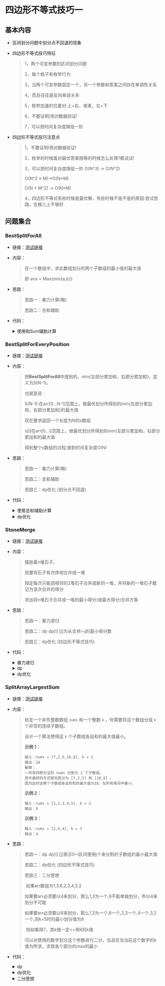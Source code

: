 # 四边形不等式技巧一

## 基本内容

- 区间划分问题中划分点不回退的现象

- 四边形不等式技巧特征

  > 1，两个可变参数的区间划分问题
  >
  > 2，每个格子有枚举行为
  >
  > 3，当两个可变参数固定一个，另一个参数和答案之间存在单调性关系
  >
  > 4，而且往往是反向单调关系
  >
  > 5，枚举加速的位置对:上+右，或者，左+下
  >
  > 6，不要证明!用对数器验证!
  >
  > 7，可以把时间复杂度降低一阶

- 四边形不等式技巧注意点

  > 1，不要证明!用对数器验证!
  >
  > 2，枚举的时候面对最优答案相等的时候怎么处理?都试试!
  >
  > 3，可以把时间复杂度降低一阶
  > O(N^3) -> O(N^2)
  >
  > O(N^2 * M)->O(N*M)
  >
  > O(N * M^2) -> O(N*M)
  >
  > 4，四边形不等式有些时候是最优解，有些时候不是不是的原因:尝试思路，在根儿上不够好

## 问题集合

### BestSplitForAll

- 链接：<a href="https://github.com/xtpyip/blog-alogrithm/blob/main/alogrithm/src/main/java/blog/wstx/class41/Code01_BestSplitForAll.java">测试链接</a>

- 内容：

  > 在一个数组中，求此数组划分的两个子数组的最小值的最大值
  >
  > 即 ans = Max{min{a,b}}
  
- 思路：

  > 思路一：暴力计算(略)
  >
  > 思路二：总和辅助
  
- 代码：

  <details>
  <summary>使用和Sum辅助计算</summary>
  <p> - 最小值的最大值</p>
  <pre><code>public static int bestSplit2(int[] arr) {
  		if (arr == null || arr.length < 2) {
  			return 0;
  		}
  		int N = arr.length;
  		int sumAll = 0;
  		for (int num : arr) {
  			sumAll += num;
  		}
  		int ans = 0;
  		int sumL = 0;
  		// [0...s]  [s+1...N-1]
  		for (int s = 0; s < N - 1; s++) {
  			sumL += arr[s];
  			int sumR = sumAll - sumL;
  			ans = Math.max(ans, Math.min(sumL, sumR));
  		}
  		return ans;
  	}</code>  </pre>
  </details>

### BestSplitForEveryPosition

- 链接：<a href="https://github.com/xtpyip/blog-alogrithm/blob/main/alogrithm/src/main/java/blog/wstx/class41/Code02_BestSplitForEveryPosition.java">测试链接</a>

- 内容：

  > 把**BestSplitForAll**中提到的，min{左部分累加和，右部分累加和}，定义为S(N-1)。
  >
  > 也就是说︰
  >
  > S(N-1)∶在arr[0…N-1]范围上，做最优划分所得到的min{左部分累加和，右部分累加和}的最大值
  >
  > 现在要求返回一个长度为N的s数组
  >
  > s[i]在arr[0…i]范围上，做最优划分所得到的min{左部分累加和，右部分累加和的最大值
  >
  > 得到整个s数组的过程,做到时间复杂度O(N)

- 思路：

  > 思路一：暴力计算(略)
  >
  > 思路二：总和辅助
  >
  > 思路三：dp优化 (划分点不回退)

- 代码：

  <details>
  <summary>使用总和辅助计算</summary>
  <p> - 每个位置的最小值的最大值</p>
  <pre><code>	public static int sum(int[] sum, int L, int R) {
  		return sum[R + 1] - sum[L];
  	}
  	public static int[] bestSplit2(int[] arr) {
  		if (arr == null || arr.length == 0) {
  			return new int[0];
  		}
  		int N = arr.length;
  		int[] ans = new int[N];
  		ans[0] = 0;
  		int[] sum = new int[N + 1];
  		for (int i = 0; i < N; i++) {
  			sum[i + 1] = sum[i] + arr[i];
  		}
  		for (int range = 1; range < N; range++) {
  			for (int s = 0; s < range; s++) {
  				int sumL = sum(sum, 0, s);
  				int sumR = sum(sum, s + 1, range);
  				ans[range] = Math.max(ans[range], Math.min(sumL, sumR));
  			}
  		}
  		return ans;
  	}</code>  </pre>
  </details>

  <details>
  <summary>dp优化</summary>
  <p> - 每个位置的最小值的最大值</p>
  <pre><code>	public static int[] bestSplit3(int[] arr) {
  		if (arr == null || arr.length == 0) {
  			return new int[0];
  		}
  		int N = arr.length;
  		int[] ans = new int[N];
  		ans[0] = 0;
  		// arr =   {5, 3, 1, 3}
  		//          0  1  2  3
  		// sum ={0, 5, 8, 9, 12}
  		//       0  1  2  3   4
  		// 0~2 ->  sum[3] - sum[0]
  		// 1~3 ->  sum[4] - sum[1]
  		int[] sum = new int[N + 1];
  		for (int i = 0; i < N; i++) {
  			sum[i + 1] = sum[i] + arr[i];
  		}
  		// 最优划分
  		// 0~range-1上，最优划分是左部分[0~best]  右部分[best+1~range-1]
  		int best = 0;
  		for (int range = 1; range < N; range++) {
  			while (best + 1 < range) {
  				int before = Math.min(sum(sum, 0, best), sum(sum, best + 1, range));
  				int after = Math.min(sum(sum, 0, best + 1), sum(sum, best + 2, range));
  				// 注意，一定要是>=，只是>会出错
  				// 课上会讲解
  				if (after >= before) {
  					best++;
  				} else {
  					break;
  				}
  			}
  			ans[range] = Math.min(sum(sum, 0, best), sum(sum, best + 1, range));
  		}
  		return ans;
  	}</code>  </pre>
  </details>

### StoneMerge

- 链接：<a href="https://github.com/xtpyip/blog-alogrithm/blob/main/alogrithm/src/main/java/blog/wstx/class41/Code03_StoneMerge.java">测试链接</a>

- 内容：

  > 摆放着n堆石子。
  >
  > 现要将石子有次序地合并成一堆
  >
  > 规定每次只能选相邻的2堆石子合并成新的一堆，并将新的一堆石子数记为该次合并的得分
  >
  > 求出将n堆石子合并成一堆的最小得分(或最大得分)合并方案

- 思路：

  > 思路一：暴力递归
  >
  > 思路二：dp dp[i] [j]为从合并i~j的最小得分数
  >
  > 思路三：dp优化 (四边形不等式技巧)

- 代码：

  <details>
  <summary>暴力递归</summary>
  <p> - 合并成一堆的最小得分</p>
  <pre><code>	public static int[] sum(int[] arr) {
  		int N = arr.length;
  		int[] s = new int[N + 1];
  		s[0] = 0;
  		for (int i = 0; i < N; i++) {
  			s[i + 1] = s[i] + arr[i];
  		}
  		return s;
  	}
  	public static int w(int[] s, int l, int r) {
  		return s[r + 1] - s[l];
  	}
  	public static int min1(int[] arr) {
  		if (arr == null || arr.length < 2) {
  			return 0;
  		}
  		int N = arr.length;
  		int[] s = sum(arr);
  		return process1(0, N - 1, s);
  	}
  	public static int process1(int L, int R, int[] s) {
  		if (L == R) {
  			return 0;
  		}
  		int next = Integer.MAX_VALUE;
  		for (int leftEnd = L; leftEnd < R; leftEnd++) {
  			next = Math.min(next, process1(L, leftEnd, s) + process1(leftEnd + 1, R, s));
  		}
  		return next + w(s, L, R);
  	}</code>  </pre>
  </details>

  <details>
  <summary>dp</summary>
  <p> - 最小得分合并方案</p>
  <pre><code>	public static int sum(int[] sum, int L, int R) {
  		return sum[R + 1] - sum[L];
  	}
  	public static int[] bestSplit2(int[] arr) {
  		if (arr == null || arr.length == 0) {
  			return new int[0];
  		}
  		int N = arr.length;
  		int[] ans = new int[N];
  		ans[0] = 0;
  		int[] sum = new int[N + 1];
  		for (int i = 0; i < N; i++) {
  			sum[i + 1] = sum[i] + arr[i];
  		}
  		for (int range = 1; range < N; range++) {
  			for (int s = 0; s < range; s++) {
  				int sumL = sum(sum, 0, s);
  				int sumR = sum(sum, s + 1, range);
  				ans[range] = Math.max(ans[range], Math.min(sumL, sumR));
  			}
  		}
  		return ans;
  	}</code>  </pre>
  </details>

  <details>
  <summary>dp优化</summary>
  <p> - 最小得分合并方案</p>
  <pre><code>	public static int min3(int[] arr) {
  		if (arr == null || arr.length < 2) {
  			return 0;
  		}
  		int N = arr.length;
  		int[] s = sum(arr);
  		int[][] dp = new int[N][N];
  		int[][] best = new int[N][N];
  		for (int i = 0; i < N - 1; i++) {
  			best[i][i + 1] = i;
  			dp[i][i + 1] = w(s, i, i + 1);
  		}
  		for (int L = N - 3; L >= 0; L--) {
  			for (int R = L + 2; R < N; R++) {
  				int next = Integer.MAX_VALUE;
  				int choose = -1;
  				for (int leftEnd = best[L][R - 1]; leftEnd <= best[L + 1][R]; leftEnd++) {
  					int cur = dp[L][leftEnd] + dp[leftEnd + 1][R];
  					if (cur <= next) {
  						next = cur;
  						choose = leftEnd;
  					}
  				}
  				best[L][R] = choose;
  				dp[L][R] = next + w(s, L, R);
  			}
  		}
  		return dp[0][N - 1];
  	}</code>  </pre>
  </details>

### SplitArrayLargestSum

- 链接：<a href="https://leetcode.cn/problems/split-array-largest-sum/description/">测试链接</a>

- 内容：

  > 给定一个非负整数数组 `nums` 和一个整数 `k` ，你需要将这个数组分成 `k` 个非空的连续子数组。
  >
  > 设计一个算法使得这 `k` 个子数组各自和的最大值最小。
  >
  > **示例 1：**
  >
  > ```
  > 输入：nums = [7,2,5,10,8], k = 2
  > 输出：18
  > 解释：
  > 一共有四种方法将 nums 分割为 2 个子数组。 
  > 其中最好的方式是将其分为 [7,2,5] 和 [10,8] 。
  > 因为此时这两个子数组各自的和的最大值为18，在所有情况中最小。
  > ```
  >
  > **示例 2：**
  >
  > ```
  > 输入：nums = [1,2,3,4,5], k = 2
  > 输出：9
  > ```
  >
  > **示例 3：**
  >
  > ```
  > 输入：nums = [1,4,4], k = 3
  > 输出：4
  > ```

- 思路：

  > 思路一：dp dp[i] [j]表示0~i区间使用j个来分割的子数组的最小最大值
  >
  > 思路二：dp优化 (四边形不等式技巧)
  >
  > 思路三：二分思想
  >
  > ​	如果arr数组为1,3,6,2,3,4,3,2
  >
  > ​	如果要arr必须要以4来划分，那么1,3为一个,6不能单独划分，所以4来划分不可能
  >
  > ​	如果要arr必须要以6来划分，那么1,3为一个,6一个,2,3一个,4一个,3,2一个,则k=5时的最小划分值为6
  >
  > ​	则如果用7，其k值一定<=用6的k值
  >
  > ​	可以对使用的数字划分这个参数进行二分，当且仅当当前这个数字的k值为所求，求其各个部分的max的最小

- 代码：

  <details>
  <summary>dp</summary>
  <p> - 分割的子数组的最小最大值</p>
  <pre><code>		// 求原数组arr[L...R]的累加和
  	public static int sum(int[] sum, int L, int R) {
  		return sum[R + 1] - sum[L];
  	}
  	// 不优化枚举的动态规划方法，O(N^2 * K)
  	public static int splitArray1(int[] nums, int K) {
  		int N = nums.length;
  		int[] sum = new int[N + 1];
  		for (int i = 0; i < N; i++) {
  			sum[i + 1] = sum[i] + nums[i];
  		}
  		int[][] dp = new int[N][K + 1];
  		for (int j = 1; j <= K; j++) {
  			dp[0][j] = nums[0];
  		}
  		for (int i = 1; i < N; i++) {
  			dp[i][1] = sum(sum, 0, i);
  		}
  		// 每一行从上往下
  		// 每一列从左往右
  		// 根本不去凑优化位置对儿！
  		for (int i = 1; i < N; i++) {
  			for (int j = 2; j <= K; j++) {
  				int ans = Integer.MAX_VALUE;
  				// 枚举是完全不优化的！
  				for (int leftEnd = 0; leftEnd <= i; leftEnd++) {
  					int leftCost = leftEnd == -1 ? 0 : dp[leftEnd][j - 1];
  					int rightCost = leftEnd == i ? 0 : sum(sum, leftEnd + 1, i);
  					int cur = Math.max(leftCost, rightCost);
  					if (cur < ans) {
  						ans = cur;
  					}
  				}
  				dp[i][j] = ans;
  			}
  		}
  		return dp[N - 1][K];
  	}</code>  </pre>
  </details>

  <details>
  <summary>dp优化</summary>
  <p> - 分割的子数组的最小最大值</p>
  <pre><code>	public static int splitArray2(int[] nums, int K) {
  		int N = nums.length;
  		int[] sum = new int[N + 1];
  		for (int i = 0; i < N; i++) {
  			sum[i + 1] = sum[i] + nums[i];
  		}
  		int[][] dp = new int[N][K + 1];
  		int[][] best = new int[N][K + 1];
  		for (int j = 1; j <= K; j++) {
  			dp[0][j] = nums[0];
  			best[0][j] = -1;
  		}
  		for (int i = 1; i < N; i++) {
  			dp[i][1] = sum(sum, 0, i);
  			best[i][1] = -1;
  		}
  		// 从第2列开始，从左往右
  		// 每一列，从下往上
  		// 为什么这样的顺序？因为要去凑（左，下）优化位置对儿！
  		for (int j = 2; j <= K; j++) {
  			for (int i = N - 1; i >= 1; i--) {
  				int down = best[i][j - 1];
  				// 如果i==N-1，则不优化上限
  				int up = i == N - 1 ? N - 1 : best[i + 1][j];
  				int ans = Integer.MAX_VALUE;
  				int bestChoose = -1;
  				for (int leftEnd = down; leftEnd <= up; leftEnd++) {
  					int leftCost = leftEnd == -1 ? 0 : dp[leftEnd][j - 1];
  					int rightCost = leftEnd == i ? 0 : sum(sum, leftEnd + 1, i);
  					int cur = Math.max(leftCost, rightCost);
  					// 注意下面的if一定是 < 课上的错误就是此处！当时写的 <= ！
  					// 也就是说，只有取得明显的好处才移动！
  					// 举个例子来说明，比如[2,6,4,4]，3个画匠时候，如下两种方案都是最优:
  					// (2,6) (4) 两个画匠负责 | (4) 最后一个画匠负责
  					// (2,6) (4,4)两个画匠负责 | 最后一个画匠什么也不负责
  					// 第一种方案划分为，[0~2] [3~3]
  					// 第二种方案划分为，[0~3] [无]
  					// 两种方案的答案都是8，但是划分点位置一定不要移动!
  					// 只有明显取得好处时(<)，划分点位置才移动!
  					// 也就是说后面的方案如果==前面的最优，不要移动！只有优于前面的最优，才移动
  					// 比如上面的两个方案，如果你移动到了方案二，你会得到:
  					// [2,6,4,4] 三个画匠时，最优为[0~3](前两个画家) [无](最后一个画家)，
  					// 最优划分点为3位置(best[3][3])
  					// 那么当4个画匠时，也就是求解dp[3][4]时
  					// 因为best[3][3] = 3，这个值提供了dp[3][4]的下限
  					// 而事实上dp[3][4]的最优划分为:
  					// [0~2]（三个画家处理） [3~3] (一个画家处理)，此时最优解为6
  					// 所以，你就得不到dp[3][4]的最优解了，因为划分点已经越过2了
  					// 提供了对数器验证，你可以改成<=，对数器和leetcode都过不了
  					// 这里是<，对数器和leetcode都能通过
  					// 这里面会让同学们感到困惑的点：
  					// 为啥==的时候，不移动，只有<的时候，才移动呢？例子懂了，但是道理何在？
  					// 哈哈哈哈哈，看了邮局选址问题，你更懵，请看42节！
  					if (cur < ans) {
  						ans = cur;
  						bestChoose = leftEnd;
  					}
  				}
  				dp[i][j] = ans;
  				best[i][j] = bestChoose;
  			}
  		}
  		return dp[N - 1][K];
  	}</code>  </pre>
  </details>

  <details>
  <summary>二分思想</summary>
  <p> - 分割的子数组的最小最大值</p>
  <pre><code>	public static int splitArray3(int[] nums, int M) {
  		long sum = 0;
  		for (int i = 0; i < nums.length; i++) {
  			sum += nums[i];
  		}
  		long l = 0;
  		long r = sum;
  		long ans = 0;
  		while (l <= r) {
  			long mid = (l + r) / 2;
  			long cur = getNeedParts(nums, mid);
  			if (cur <= M) {
  				ans = mid;
  				r = mid - 1;
  			} else {
  				l = mid + 1;
  			}
  		}
  		return (int) ans;
  	}
  	public static int getNeedParts(int[] arr, long aim) {
  		for (int i = 0; i < arr.length; i++) {
  			if (arr[i] > aim) {
  				return Integer.MAX_VALUE;
  			}
  		}
  		int parts = 1;
  		int all = arr[0];
  		for (int i = 1; i < arr.length; i++) {
  			if (all + arr[i] > aim) {
  				parts++;
  				all = arr[i];
  			} else {
  				all += arr[i];
  			}
  		}
  		return parts;
  	}</code>  </pre>
  </details>
